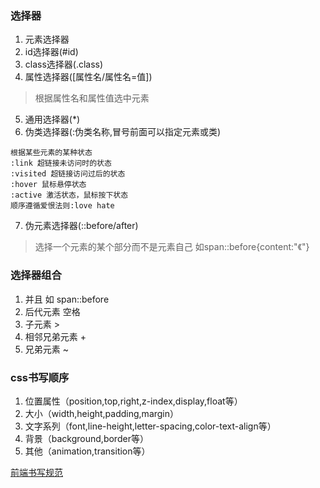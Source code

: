 ### 选择器
1. 元素选择器
2. id选择器(#id)
3. class选择器(.class)
4. 属性选择器([属性名/属性名=值])
> 根据属性名和属性值选中元素
5. 通用选择器(*)
6. 伪类选择器(:伪类名称,冒号前面可以指定元素或类)
```
根据某些元素的某种状态  
:link 超链接未访问时的状态  
:visited 超链接访问过后的状态  
:hover 鼠标悬停状态  
:active 激活状态，鼠标按下状态  
顺序遵循爱恨法则:love hate
```
7. 伪元素选择器(::before/after)  
> 选择一个元素的某个部分而不是元素自己
> 如span::before{content:"《"}

### 选择器组合
1. 并且 如 span::before
2. 后代元素  空格
3. 子元素 >
4. 相邻兄弟元素 +
5. 兄弟元素 ~

### css书写顺序
1. 位置属性（position,top,right,z-index,display,float等）
2. 大小（width,height,padding,margin）
3. 文字系列（font,line-height,letter-spacing,color-text-align等）
4. 背景（background,border等）
5. 其他（animation,transition等）

[前端书写规范](https://guide.aotu.io)

